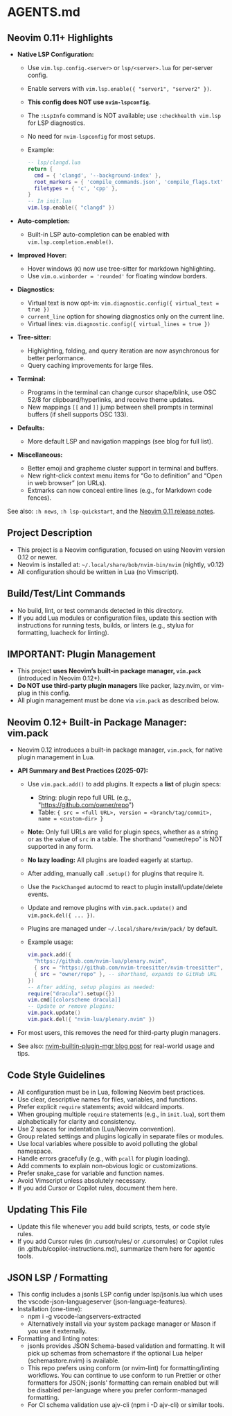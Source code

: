 # AGENTS.md

## Neovim 0.11+ Highlights

- **Native LSP Configuration:**
  - Use `vim.lsp.config.<server>` or `lsp/<server>.lua` for per-server config.
  - Enable servers with `vim.lsp.enable({ "server1", "server2" })`.
  - **This config does NOT use `nvim-lspconfig`.**
  - The `:LspInfo` command is NOT available; use `:checkhealth vim.lsp` for LSP diagnostics.
  - No need for `nvim-lspconfig` for most setups.
  - Example:

    ```lua
    -- lsp/clangd.lua
    return {
      cmd = { 'clangd', '--background-index' },
      root_markers = { 'compile_commands.json', 'compile_flags.txt' },
      filetypes = { 'c', 'cpp' },
    }
    -- In init.lua
    vim.lsp.enable({ "clangd" })
    ```

- **Auto-completion:**
  - Built-in LSP auto-completion can be enabled with `vim.lsp.completion.enable()`.
- **Improved Hover:**
  - Hover windows (`K`) now use tree-sitter for markdown highlighting.
  - Use `vim.o.winborder = 'rounded'` for floating window borders.
- **Diagnostics:**
  - Virtual text is now opt-in: `vim.diagnostic.config({ virtual_text = true })`
  - `current_line` option for showing diagnostics only on the current line.
  - Virtual lines: `vim.diagnostic.config({ virtual_lines = true })`
- **Tree-sitter:**
  - Highlighting, folding, and query iteration are now asynchronous for better performance.
  - Query caching improvements for large files.
- **Terminal:**
  - Programs in the terminal can change cursor shape/blink, use OSC 52/8 for clipboard/hyperlinks, and receive theme updates.
  - New mappings `[[` and `]]` jump between shell prompts in terminal buffers (if shell supports OSC 133).
- **Defaults:**
  - More default LSP and navigation mappings (see blog for full list).
- **Miscellaneous:**
  - Better emoji and grapheme cluster support in terminal and buffers.
  - New right-click context menu items for “Go to definition” and “Open in web browser” (on URLs).
  - Extmarks can now conceal entire lines (e.g., for Markdown code fences).

See also: `:h news`, `:h lsp-quickstart`, and the [Neovim 0.11 release notes](https://neovim.io/doc/user/news-0.11.html).

## Project Description

- This project is a Neovim configuration, focused on using Neovim version 0.12 or newer.
- Neovim is installed at: `~/.local/share/bob/nvim-bin/nvim` (nightly, v0.12)
- All configuration should be written in Lua (no Vimscript).

## Build/Test/Lint Commands

- No build, lint, or test commands detected in this directory.
- If you add Lua modules or configuration files, update this section with instructions for running tests, builds, or linters (e.g., stylua for formatting, luacheck for linting).

## IMPORTANT: Plugin Management

- This project **uses Neovim’s built-in package manager, `vim.pack`** (introduced in Neovim 0.12+).
- **Do NOT use third-party plugin managers** like packer, lazy.nvim, or vim-plug in this config.
- All plugin management must be done via `vim.pack` as described below.

## Neovim 0.12+ Built-in Package Manager: vim.pack

- Neovim 0.12 introduces a built-in package manager, `vim.pack`, for native plugin management in Lua.
- **API Summary and Best Practices (2025-07):**
  - Use `vim.pack.add()` to add plugins. It expects a **list** of plugin specs:
    - String: plugin repo full URL (e.g., "<https://github.com/owner/repo>")
    - Table: `{ src = <full URL>, version = <branch/tag/commit>, name = <custom-dir> }`
  - **Note:** Only full URLs are valid for plugin specs, whether as a string or as the value of `src` in a table. The shorthand "owner/repo" is NOT supported in any form.
  - **No lazy loading:** All plugins are loaded eagerly at startup.
  - After adding, manually call `.setup()` for plugins that require it.
  - Use the `PackChanged` autocmd to react to plugin install/update/delete events.
  - Update and remove plugins with `vim.pack.update()` and `vim.pack.del({ ... })`.
  - Plugins are managed under `~/.local/share/nvim/pack/` by default.
  - Example usage:

    ```lua
    vim.pack.add({
      "https://github.com/nvim-lua/plenary.nvim",
      { src = "https://github.com/nvim-treesitter/nvim-treesitter", version = 'main' },
      { src = "owner/repo" }, -- shorthand, expands to GitHub URL
    })
    -- After adding, setup plugins as needed:
    require("dracula").setup({})
    vim.cmd[[colorscheme dracula]]
    -- Update or remove plugins:
    vim.pack.update()
    vim.pack.del({ "nvim-lua/plenary.nvim" })
    ```

- For most users, this removes the need for third-party plugin managers.
- See also: [nvim-builtin-plugin-mgr blog post](https://bower.sh/nvim-builtin-plugin-mgr) for real-world usage and tips.

## Code Style Guidelines

- All configuration must be in Lua, following Neovim best practices.
- Use clear, descriptive names for files, variables, and functions.
- Prefer explicit `require` statements; avoid wildcard imports.
- When grouping multiple `require` statements (e.g., in `init.lua`), sort them alphabetically for clarity and consistency.
- Use 2 spaces for indentation (Lua/Neovim convention).
- Group related settings and plugins logically in separate files or modules.
- Use local variables where possible to avoid polluting the global namespace.
- Handle errors gracefully (e.g., with `pcall` for plugin loading).
- Add comments to explain non-obvious logic or customizations.
- Prefer snake_case for variable and function names.
- Avoid Vimscript unless absolutely necessary.
- If you add Cursor or Copilot rules, document them here.

## Updating This File

- Update this file whenever you add build scripts, tests, or code style rules.
- If you add Cursor rules (in .cursor/rules/ or .cursorrules) or Copilot rules (in .github/copilot-instructions.md), summarize them here for agentic tools.

## JSON LSP / Formatting

- This config includes a jsonls LSP config under lsp/jsonls.lua which uses the vscode-json-languageserver (json-language-features).
- Installation (one-time):
  - npm i -g vscode-langservers-extracted
  - Alternatively install via your system package manager or Mason if you use it externally.
- Formatting and linting notes:
  - jsonls provides JSON Schema-based validation and formatting. It will pick up schemas from schemastore if the optional Lua helper (schemastore.nvim) is available.
  - This repo prefers using conform (or nvim-lint) for formatting/linting workflows. You can continue to use conform to run Prettier or other formatters for JSON; jsonls' formatting can remain enabled but will be disabled per-language where you prefer conform-managed formatting.
  - For CI schema validation use ajv-cli (npm i -D ajv-cli) or similar tools.
